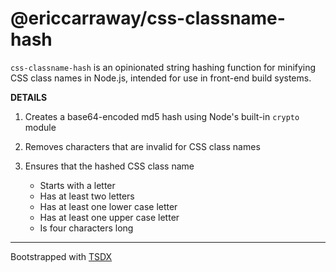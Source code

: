 # @ericcarraway/css-classname-hash

`css-classname-hash` is an opinionated string hashing function for minifying CSS class names in Node.js, intended for use in front-end build systems.

**DETAILS**

1. Creates a base64-encoded md5 hash using Node's built-in `crypto` module

2. Removes characters that are invalid for CSS class names

3. Ensures that the hashed CSS class name
    - Starts with a letter
    - Has at least two letters
    - Has at least one lower case letter
    - Has at least one upper case letter
    - Is four characters long

---

Bootstrapped with [TSDX](https://github.com/formium/tsdx)
